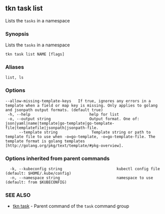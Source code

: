 ## tkn task list

Lists the `tasks` in a namespace

### Synopsis

Lists the `tasks` in a namespace

```
tkn task list NAME [flags]
```

### Aliases

```
list, ls
```

### Options

```
--allow-missing-template-keys   If true, ignores any errors in a template when a field or map key is missing. Only applies to golang and jsonpath output formats. (default true)
 -h, --help                          help for list
 -o, --output string                 Output format. One of: json|yaml|name|template|go-template|go-template-file|templatefile|jsonpath|jsonpath-file.
      --template string               Template string or path to template file to use when -o=go-template, -o=go-template-file. The template format is golang templates [http://golang.org/pkg/text/template/#pkg-overview].
```

### Options inherited from parent commands

```
  -k, --kubeconfig string                        kubectl config file (default: $HOME/.kube/config)
  -n, --namespace string                         namespace to use (default: from $KUBECONFIG)
```

### SEE ALSO

* [tkn task](tkn_task.md)	 - Parent command of the `task` command group
